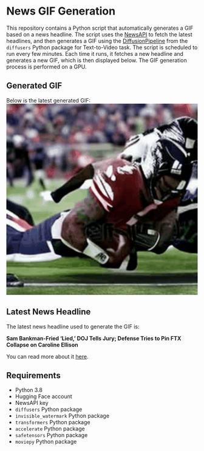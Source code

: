 # News GIF Generation
This repository contains a Python script that automatically generates a GIF based on a news headline. The script uses the [NewsAPI](https://newsapi.org/) to fetch the latest headlines, and then generates a GIF using the [DiffusionPipeline](https://github.com/huggingface/diffusers) from the `diffusers` Python package for Text-to-Video task.
The script is scheduled to run every few minutes. Each time it runs, it fetches a new headline and generates a new GIF, which is then displayed below. The GIF generation process is performed on a GPU.

## Generated GIF
Below is the latest generated GIF:
![Generated GIF](output.gif?raw=true&v=1696538052)

## Latest News Headline
The latest news headline used to generate the GIF is:

**Sam Bankman-Fried ‘Lied,’ DOJ Tells Jury; Defense Tries to Pin FTX Collapse on Caroline Ellison**

You can read more about it [here](https://www.coindesk.com/policy/2023/10/04/sam-bankman-fried-lied-doj-tells-jury-defense-tries-to-pin-ftx-collapse-on-caroline-ellison/).

## Requirements
- Python 3.8
- Hugging Face account
- NewsAPI key
- `diffusers` Python package
- `invisible_watermark` Python package
- `transformers` Python package
- `accelerate` Python package
- `safetensors` Python package
- `moviepy` Python package
